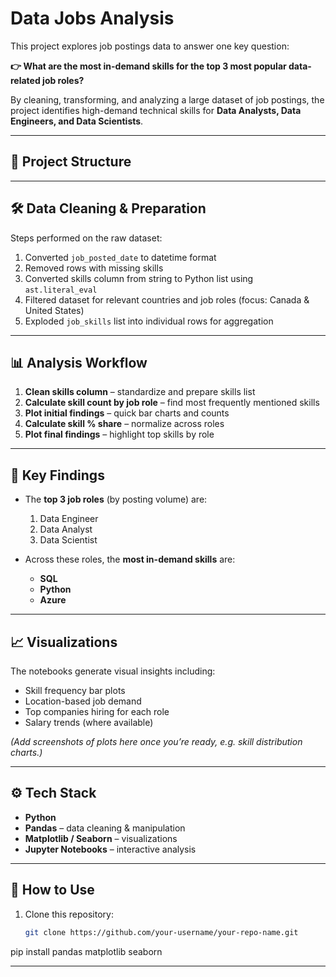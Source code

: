 
# Data Jobs Analysis

This project explores job postings data to answer one key question:

**👉 What are the most in-demand skills for the top 3 most popular data-related job roles?**

By cleaning, transforming, and analyzing a large dataset of job postings, the project identifies high-demand technical skills for **Data Analysts, Data Engineers, and Data Scientists**.  

---

## 📂 Project Structure


---

## 🛠️ Data Cleaning & Preparation

Steps performed on the raw dataset:

1. Converted `job_posted_date` to datetime format  
2. Removed rows with missing skills  
3. Converted skills column from string to Python list using `ast.literal_eval`  
4. Filtered dataset for relevant countries and job roles (focus: Canada & United States)  
5. Exploded `job_skills` list into individual rows for aggregation  

---

## 📊 Analysis Workflow

1. **Clean skills column** – standardize and prepare skills list  
2. **Calculate skill count by job role** – find most frequently mentioned skills  
3. **Plot initial findings** – quick bar charts and counts  
4. **Calculate skill % share** – normalize across roles  
5. **Plot final findings** – highlight top skills by role  

---

## 🔑 Key Findings

- The **top 3 job roles** (by posting volume) are:  
  1. Data Engineer  
  2. Data Analyst  
  3. Data Scientist  

- Across these roles, the **most in-demand skills** are:  
  - **SQL**  
  - **Python**  
  - **Azure**  

---

## 📈 Visualizations

The notebooks generate visual insights including:  
- Skill frequency bar plots  
- Location-based job demand  
- Top companies hiring for each role  
- Salary trends (where available)  

*(Add screenshots of plots here once you’re ready, e.g. skill distribution charts.)*

---

## ⚙️ Tech Stack

- **Python**  
- **Pandas** – data cleaning & manipulation  
- **Matplotlib / Seaborn** – visualizations  
- **Jupyter Notebooks** – interactive analysis  

---

## 🚀 How to Use

1. Clone this repository:  
   ```bash
   git clone https://github.com/your-username/your-repo-name.git
pip install pandas matplotlib seaborn

---
